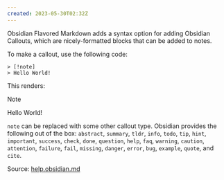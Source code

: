 ```yaml
---
created: 2023-05-30T02:32Z
---
```


Obsidian Flavored Markdown adds a syntax option for adding Obsidian Callouts, which are nicely-formatted blocks that can be added to notes.

To make a callout, use the following code:
```
> [!note]
> Hello World!
```

This renders:
> [!note]
> Hello World!

`note` can be replaced with some other callout type. Obsidian provides the following out of the box: `abstract`, `summary`, `tldr`, `info`, `todo`, `tip`, `hint`, `important`, `success`, `check`, `done`, `question`, `help`, `faq`, `warning`, `caution`, `attention`, `failure`, `fail`, `missing`, `danger`, `error`, `bug`, `example`, `quote`, and `cite`.

Source: [help.obsidian.md](https://help.obsidian.md/Editing+and+formatting/Callouts#Customize%20callouts)
